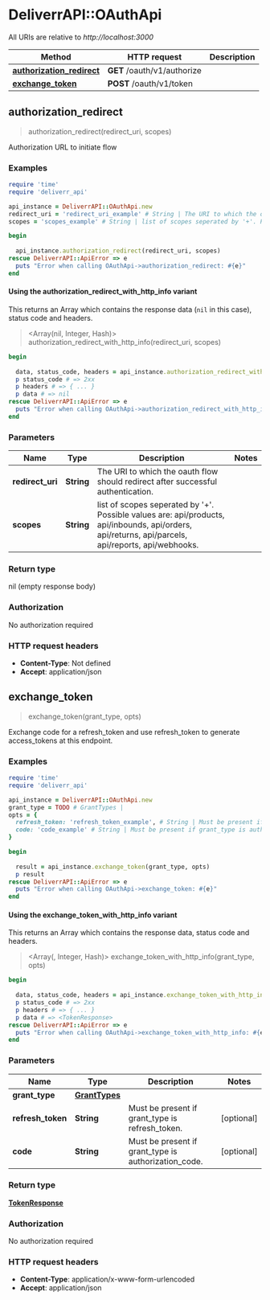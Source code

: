 # DeliverrAPI::OAuthApi

All URIs are relative to *http://localhost:3000*

| Method | HTTP request | Description |
| ------ | ------------ | ----------- |
| [**authorization_redirect**](OAuthApi.md#authorization_redirect) | **GET** /oauth/v1/authorize |  |
| [**exchange_token**](OAuthApi.md#exchange_token) | **POST** /oauth/v1/token |  |


## authorization_redirect

> authorization_redirect(redirect_uri, scopes)



Authorization URL to initiate flow

### Examples

```ruby
require 'time'
require 'deliverr_api'

api_instance = DeliverrAPI::OAuthApi.new
redirect_uri = 'redirect_uri_example' # String | The URI to which the oauth flow should redirect after successful authentication.
scopes = 'scopes_example' # String | list of scopes seperated by '+'. Possible values are: api/products, api/inbounds, api/orders, api/returns, api/parcels, api/reports, api/webhooks.

begin
  
  api_instance.authorization_redirect(redirect_uri, scopes)
rescue DeliverrAPI::ApiError => e
  puts "Error when calling OAuthApi->authorization_redirect: #{e}"
end
```

#### Using the authorization_redirect_with_http_info variant

This returns an Array which contains the response data (`nil` in this case), status code and headers.

> <Array(nil, Integer, Hash)> authorization_redirect_with_http_info(redirect_uri, scopes)

```ruby
begin
  
  data, status_code, headers = api_instance.authorization_redirect_with_http_info(redirect_uri, scopes)
  p status_code # => 2xx
  p headers # => { ... }
  p data # => nil
rescue DeliverrAPI::ApiError => e
  puts "Error when calling OAuthApi->authorization_redirect_with_http_info: #{e}"
end
```

### Parameters

| Name | Type | Description | Notes |
| ---- | ---- | ----------- | ----- |
| **redirect_uri** | **String** | The URI to which the oauth flow should redirect after successful authentication. |  |
| **scopes** | **String** | list of scopes seperated by &#39;+&#39;. Possible values are: api/products, api/inbounds, api/orders, api/returns, api/parcels, api/reports, api/webhooks. |  |

### Return type

nil (empty response body)

### Authorization

No authorization required

### HTTP request headers

- **Content-Type**: Not defined
- **Accept**: application/json


## exchange_token

> <TokenResponse> exchange_token(grant_type, opts)



Exchange code for a refresh_token and use refresh_token to generate access_tokens at this endpoint.

### Examples

```ruby
require 'time'
require 'deliverr_api'

api_instance = DeliverrAPI::OAuthApi.new
grant_type = TODO # GrantTypes | 
opts = {
  refresh_token: 'refresh_token_example', # String | Must be present if grant_type is refresh_token.
  code: 'code_example' # String | Must be present if grant_type is authorization_code.
}

begin
  
  result = api_instance.exchange_token(grant_type, opts)
  p result
rescue DeliverrAPI::ApiError => e
  puts "Error when calling OAuthApi->exchange_token: #{e}"
end
```

#### Using the exchange_token_with_http_info variant

This returns an Array which contains the response data, status code and headers.

> <Array(<TokenResponse>, Integer, Hash)> exchange_token_with_http_info(grant_type, opts)

```ruby
begin
  
  data, status_code, headers = api_instance.exchange_token_with_http_info(grant_type, opts)
  p status_code # => 2xx
  p headers # => { ... }
  p data # => <TokenResponse>
rescue DeliverrAPI::ApiError => e
  puts "Error when calling OAuthApi->exchange_token_with_http_info: #{e}"
end
```

### Parameters

| Name | Type | Description | Notes |
| ---- | ---- | ----------- | ----- |
| **grant_type** | [**GrantTypes**](GrantTypes.md) |  |  |
| **refresh_token** | **String** | Must be present if grant_type is refresh_token. | [optional] |
| **code** | **String** | Must be present if grant_type is authorization_code. | [optional] |

### Return type

[**TokenResponse**](TokenResponse.md)

### Authorization

No authorization required

### HTTP request headers

- **Content-Type**: application/x-www-form-urlencoded
- **Accept**: application/json

